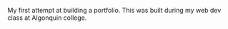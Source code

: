 My first attempt at building a portfolio. This was built during my web dev class at Algonquin college.
